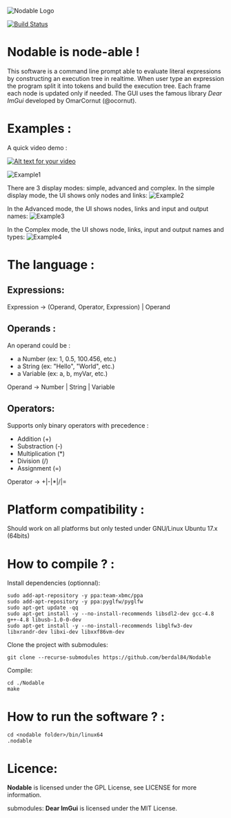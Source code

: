![Nodable Logo](https://github.com/berdal84/Nodable/blob/master/data/icon.png)

[![Build Status](https://travis-ci.org/berdal84/Nodable.svg?branch=master)](https://travis-ci.org/berdal84/Nodable)

Nodable is node-able !
======================

This software is a command line prompt able to evaluate literal expressions by constructing an execution tree in realtime.
When user type an expression the program split it into tokens and build the execution tree. Each frame each node is updated only if needed. The GUI uses the famous library *Dear ImGui* developed by OmarCornut (@ocornut).

Examples :
==========

A quick video demo :

[![Alt text for your video](https://img.youtube.com/vi/1TWPsUd66XY/0.jpg)](http://www.youtube.com/watch?v=1TWPsUd66XY)

![Example1](https://github.com/berdal84/Nodable/blob/master/screenshots/2018_05_13_GUI_Value_Editable.png)


There are 3 display modes: simple, advanced and complex.
In the simple display mode, the UI shows only nodes and links:
![Example2](https://github.com/berdal84/Nodable/blob/master/screenshots/2018_05_12_GUI_Simple.png)

In the Advanced mode, the UI shows nodes, links and input and output names:
![Example3](https://github.com/berdal84/Nodable/blob/master/screenshots/2018_05_12_GUI_Advanced.png)

In the Complex mode, the UI shows node, links, input and output names and types:
![Example4](https://github.com/berdal84/Nodable/blob/master/screenshots/2018_05_12_GUI_Complex.png)


The language :
==============

Expressions:
------------

Expression -> (Operand, Operator, Expression) | Operand

Operands :
----------

An operand could be :

- a Number (ex: 1, 0.5, 100.456, etc.)
- a String (ex: "Hello", "World", etc.)
- a Variable (ex: a, b, myVar, etc.)

Operand -> Number | String | Variable

Operators:
----------

Supports only binary operators with precedence :

- Addition (+)
- Substraction (-)
- Multiplication (*)
- Division (/)
- Assignment (=)

Operator -> +|-|*|/|=


Platform compatibility :
========================
Should work on all platforms but only tested under GNU/Linux Ubuntu 17.x (64bits)

How to compile ? :
==================
Install dependencies (optionnal):

```
sudo add-apt-repository -y ppa:team-xbmc/ppa
sudo add-apt-repository -y ppa:pyglfw/pyglfw
sudo apt-get update -qq
sudo apt-get install -y --no-install-recommends libsdl2-dev gcc-4.8 g++-4.8 libusb-1.0-0-dev
sudo apt-get install -y --no-install-recommends libglfw3-dev libxrandr-dev libxi-dev libxxf86vm-dev
```
Clone the project with submodules:
```
git clone --recurse-submodules https://github.com/berdal84/Nodable
```

Compile:
```
cd ./Nodable
make
```

How to run the software ? :
===========================

```
cd <nodable folder>/bin/linux64
.nodable
```

Licence:
=========
**Nodable** is licensed under the GPL License, see LICENSE for more information.

submodules: **Dear ImGui** is licensed under the MIT License.
